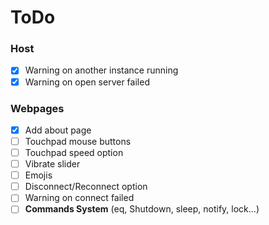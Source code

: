 # ToDo

### Host
- [x] Warning on another instance running
- [x] Warning on open server failed

### Webpages
- [x] Add about page
- [ ] Touchpad mouse buttons
- [ ] Touchpad speed option
- [ ] Vibrate slider
- [ ] Emojis
- [ ] Disconnect/Reconnect option
- [ ] Warning on connect failed
- [ ] **Commands System** (eq, Shutdown, sleep, notify, lock...)
